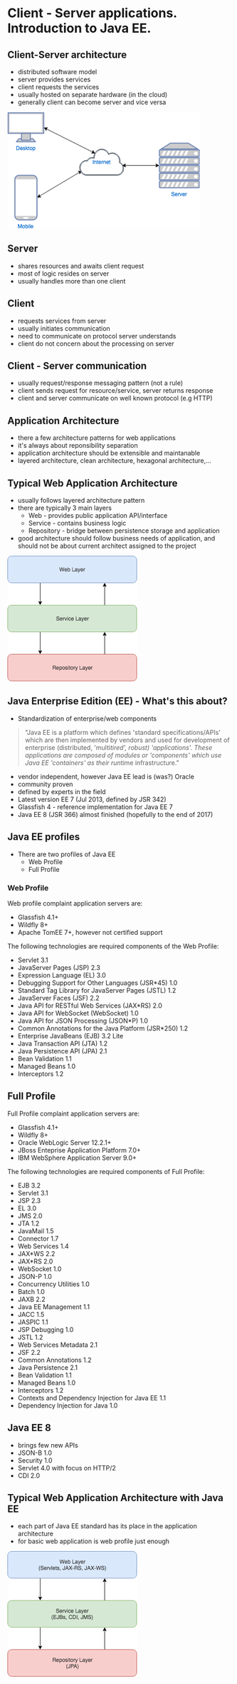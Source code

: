 # Client - Server applications. Introduction to Java EE. 

## Client-Server architecture
* distributed software model
* server provides services
* client requests the services
* usually hosted on separate hardware (in the cloud)
* generally client can become server and vice versa

![client server](client-server.png)

## Server
* shares resources and awaits client request
* most of logic resides on server
* usually handles more than one client

## Client
* requests services from server
* usually initiates communication
* need to communicate on protocol server understands
* client do not concern about the processing on server

## Client - Server communication
* usually request/response messaging pattern (not a rule)
* client sends request for resource/service, server returns response
* client and server communicate on well known protocol (e.g HTTP)

## Application Architecture 
* there a few architecture patterns for web applications
* it's always about reponsibility separation
* application architecture should be extensible and maintanable
* layered architecture, clean architecture, hexagonal architecture,...

## Typical Web Application Architecture
* usually follows layered architecture pattern
* there are typically 3 main layers
   * Web - provides public application API/interface 
   * Service - contains business logic
   * Repository - bridge between persistence storage and application
* good architecture should follow business needs of application, and should not be about current architect assigned to the project

![Typical architecture](typical-architecture.png)

## Java Enterprise Edition (EE) - What's this about?
* Standardization of enterprise/web components

> "Java EE is a platform which defines 'standard specifications/APIs' which are then implemented by vendors and used for development of enterprise (distributed, 'multi*tired', robust) 'applications'.
> These applications are composed of modules or 'components' which use Java EE 'containers' as their run*time infrastructure."

* vendor independent, however Java EE lead is (was?) Oracle
* community proven
* defined by experts in the field
* Latest version EE 7 (Jul 2013, defined by JSR 342)
* Glassfish 4 - reference implementation for Java EE 7
* Java EE 8 (JSR 366) almost finished (hopefully to the end of 2017)

## Java EE profiles
* There are two profiles of Java EE
  * Web Profile
  * Full Profile

### Web Profile
Web profile complaint application servers are:
 * Glassfish 4.1+
 * Wildfly 8+
 * Apache TomEE 7+, however not certified support

The following technologies are required components of the Web Profile:
*  Servlet 3.1
*  JavaServer Pages (JSP) 2.3
*  Expression Language (EL) 3.0
*  Debugging Support for Other Languages (JSR*45) 1.0
*  Standard Tag Library for JavaServer Pages (JSTL) 1.2
*  JavaServer Faces (JSF) 2.2
*  Java API for RESTful Web Services (JAX*RS) 2.0
*  Java API for WebSocket (WebSocket) 1.0
*  Java API for JSON Processing (JSON*P) 1.0
*  Common Annotations for the Java Platform (JSR*250) 1.2
*  Enterprise JavaBeans (EJB) 3.2 Lite
*  Java Transaction API (JTA) 1.2
*  Java Persistence API (JPA) 2.1
*  Bean Validation 1.1
*  Managed Beans 1.0
*  Interceptors 1.2

## Full Profile
Full Profile complaint application servers are:
  * Glassfish 4.1+
  * Wildfly 8+
  * Oracle WebLogic Server 12.2.1+
  * JBoss Enteprise Application Platform 7.0+
  * IBM WebSphere Application Server 9.0+

The following technologies are required components of Full Profile:
*  EJB 3.2 
*  Servlet 3.1
*  JSP 2.3
*  EL 3.0
*  JMS 2.0
*  JTA 1.2
*  JavaMail 1.5
*  Connector 1.7
*  Web Services 1.4
*  JAX*WS 2.2
*  JAX*RS 2.0
*  WebSocket 1.0
*  JSON-P 1.0
*  Concurrency Utilities 1.0
*  Batch 1.0
*  JAXB 2.2
*  Java EE Management 1.1
*  JACC 1.5
*  JASPIC 1.1
*  JSP Debugging 1.0
*  JSTL 1.2
*  Web Services Metadata 2.1
*  JSF 2.2
*  Common Annotations 1.2
*  Java Persistence 2.1
*  Bean Validation 1.1
*  Managed Beans 1.0
*  Interceptors 1.2
*  Contexts and Dependency Injection for Java EE 1.1
*  Dependency Injection for Java 1.0

## Java EE 8
* brings few new APIs
* JSON-B 1.0
* Security 1.0
* Servlet 4.0 with focus on HTTP/2
* CDI 2.0

## Typical Web Application Architecture with Java EE
* each part of Java EE standard has its place in the application architecture
* for basic web application is web profile just enough

![Typical architecture](java-ee-typical-architecture.png)




